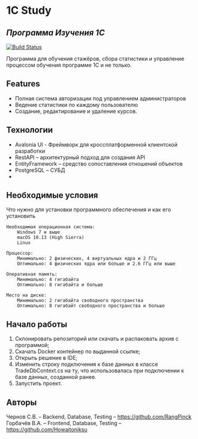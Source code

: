 # 1C Study
## _Программа Изучения 1С_


[![Build Status](https://travis-ci.org/joemccann/dillinger.svg?branch=master)](https://github.com/RangPinck/study_1c)

Программа для обучения стажёров, сбора статистики и управление процессом обучения программе 1С и не только.
## Features

- Полная система авторизации под управлением администраторов
- Ведение статистики по каждому пользователю
- Создание, редактирование и удаление курсов.

## Технологии 
- Avalonia UI - Фреймворк для кроссплатформенной клиентской разработки
- RestAPI – архитектурный подход для создания API
- EntityFramework – средство сопоставления отношений объектов
- PostgreSQL – СУБД
- 
## Необходимые условия

Что нужно для установки программного обеспечения и как его установить

    Необходимая операционная система:
        Windows 7 и выше
        macOS 10.13 (High Sierra)
        Linux

    Процессор:
        Минимально: 2 физических, 4 виртуальных ядра и 2 ГГц
        Оптимально: 4 физических ядра или больше и 2.6 ГГц или выше

    Оперативная память:
        Минимально: 4 гигабайта
        Оптимально: 8 гигабайта и больше

    Место на диске:
        Минимально: 2 гигабайта свободного пространства
        Оптимально: 8 гигабайт свободного пространства и больше


## Начало работы

   1. Cклонировать репозиторий или скачать и распаковать архив с программой;
   2. Скачать Docker контейнер по выданной ссылке;
   3. Открыть решение в IDE;
   4. Изменить строку подключения к базе данных в классе TradeDbContext.cs на ту, что использовалась при подключении к базе данных, созданной ранее.
   5. Запустить проект.     
  
## Авторы 
 Чернов С.В. – Backend, Database, Testing –  https://github.com/RangPinck
 Горбачёв В.А. – Frontend, Database, Testing – https://github.com/Howaitoniksu
